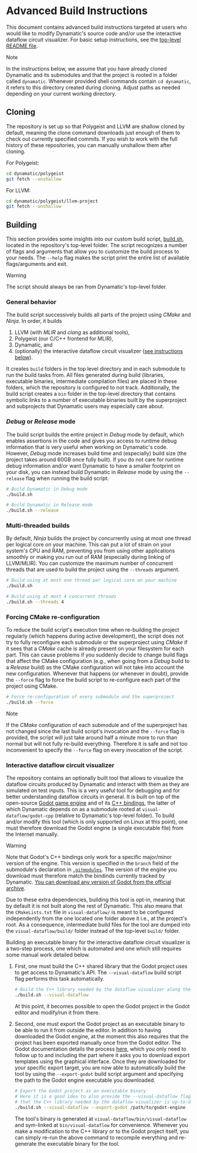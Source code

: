 # Advanced Build Instructions

This document contains advanced build instructions targeted at users who would like to modify Dynamatic's source code and/or use the interactive dataflow circuit visualizer. For basic setup instructions, see the [top-level README file](../README.md#building-the-project).

> [!NOTE]
> In the instructions below, we assume that you have already cloned Dynamatic and its submodules and that the project is rooted in a folder called `dynamatic`. Whenever provided shell commands contain `cd dynamatic`, it refers to this directory created during cloning. Adjust paths as needed depending on your current working directory.  

## Cloning

The repository is set up so that Polygeist and LLVM are shallow cloned by default, meaning the clone command downloads just enough of them to check out currently specified commits. If you wish to work with the full history of these repositories, you can manually unshallow them after cloning.

For Polygeist:

```sh
cd dynamatic/polygeist
git fetch --unshallow
```

For LLVM:

```sh
cd dynamatic/polygeist/llvm-project
git fetch --unshallow
```

## Building

This section provides some insights into our custom build script, [build.sh](../build.sh), located in the repository's top-level folder. The script recognizes a number of flags and arguments that allow you to customize the build process to your needs. The `--help` flag makes the script print the entire list of available flags/arguments and exit.

> [!WARNING]
> The script should always be ran from Dynamatic's top-level folder. 

### General behavior

The build script successively builds all parts of the project using *CMake* and *Ninja*. In order, it builds
1. LLVM (with *MLIR* and *clang* as additional tools),
2. Polygeist (our C/C++ frontend for MLIR),
3. Dynamatic, and
4. (optionally) the interactive dataflow circuit visualizer ([see instructions below](#interactive-dataflow-circuit-visualizer)).

It creates `build` folders in the top level directory and in each submodule to run the build tasks from. All files generated during build (libraries, executable binaries, intermediate compilation files) are placed in these folders, which the repository is configured to not track. Additionally, the build script creates a `bin` folder in the top-level directory that contains symbolic links to a number of executable binaries built by the superproject and subprojects that Dynamatic users may especially care about.

### *Debug* or *Release* mode

The build script builds the entire project in *Debug* mode by default, which enables assertions in the code and gives you access to runtime debug information that is very useful when working on Dynamatic's code. However, *Debug* mode increases build time and (especially) build size (the project takes around 60GB once fully built). If you do not care for runtime debug information and/or want Dynamatic to have a smaller footprint on your disk, you can instead build Dynamatic in *Release* mode by using the `--release` flag when running the build script.

```sh
# Build Dynamatic in Debug mode
./build.sh
```

```sh
# Build Dynamatic in Release mode
./build.sh --release
```

### Multi-threaded builds

By default, *Ninja* builds the project by concurrently using at most one thread per logical core on your machine. This can put a lot of strain on your system's CPU and RAM, preventing you from using other applications smoothly or making you run out of RAM (especially during linking of LLVM/MLIR). You can customize the maximum number of concurrent threads that are used to build the project using the `--threads` argument.

```sh
# Build using at most one thread per logical core on your machine
./build.sh
```

```sh
# Build using at most 4 concurrent threads
./build.sh --threads 4
```

### Forcing CMake re-configuration

To reduce the build script's execution time when re-building the project regularly (which happens during active development), the script does not try to fully reconfigure each submodule or the superproject using *CMake* if it sees that a *CMake* cache is already present on your filesystem for each part. This can cause problems if you suddenly decide to change build flags that affect the CMake configuration (e.g., when going from a *Debug* build to a *Release* build) as the CMake configuration will not take into account the new configuration. Whenever that happens (or whenever in doubt), provide the `--force` flag to force the build script to re-configure each part of the project using CMake. 

```sh
# Force re-configuration of every submodule and the superproject
./build.sh --force
```

> [!NOTE]
> If the *CMake* configuration of each submodule and of the superproject has not changed since the last build script's invocation and the `--force` flag is provided, the script will just take around half a minute more to run than normal but will not fully re-build everything. Therefore it is safe and not too inconvenient to specify the `--force` flag on every invocation of the script. 

### Interactive dataflow circuit visualizer

The repository contains an optionally built tool that allows to visualize the dataflow circuits produced by Dynamatic and interact with them as they are simulated on test inputs. This is a very useful tool for debugging and for better understanding dataflow circuits in general. It is built on top of the open-source [Godot game engine](https://godotengine.org/) and of its [C++ bindings](https://github.com/godotengine/godot-cpp), the latter of which Dynamatic depends on as a submodule rooted at `visual-dataflow/godot-cpp` (relative to Dynamatic's top-level folder). To build and/or modify this tool (which is only supported on Linux at this point), one must therefore download the Godot engine (a single executable file) from the Internet manually.

> [!WARNING]
> Note that Godot's C++ bindings only work for a specific major/minor version of the engine. This version is specified in the `branch` field of the submodule's declaration in [`.gitmodules`](../.gitmodules). The version of the engine you download must therefore match the bindinds currently tracked by Dynamatic. [You can download any version of Godot from the official archive](https://godotengine.org/download/archive/).

Due to these extra dependencies, building this tool is opt-in, meaning that by default it is not built along the rest of Dynamatic. This also means that the `CMakeLists.txt` file in `visual-dataflow/` is meant to be configured independently from the one located one folder above it i.e., at the project's root. As a consequence, intermediate build files for the tool are dumped into the `visual-dataflow/build/` folder instead of the top-level `build/` folder.  

Building an executable binary for the interactive dataflow circuit visualizer is a two-step process, one which is automated and one which still requires some manual work detailed below.
1. First, one must build the C++ shared library that the Godot project uses to get access to Dynamatic's API. The `--visual-dataflow` build script flag performs this task automatically.
  
    ```sh
    # Build the C++ library needed by the dataflow visualizer along the rest of Dynamatic 
    ./build.sh --visual-dataflow
    ```

    At this point, it becomes possible to open the Godot project in the Godot editor and modify/run it from there.

2. Second, one must export the Godot project as an executable binary to be able to run it from outside the editor. In addition to having downloaded the Godot engine, at the moment this also requires that the project has been exported manually once from the Godot editor. The Godot documentation details the process [here](https://docs.godotengine.org/en/stable/tutorials/export/exporting_projects.html#export-menu), which you only need to follow up to and including the part where it asks you to download export templates using the graphical interface. Once they are downloaded for your specific export target, you are now able to automatically build the tool by using the `--export-godot` build script argument and specifying the path to the Godot engine executable you downloaded.

    ```sh
    # Export the Godot project as an executable binary
    # Here it is a good idea to also provide the --visual-dataflow flag to ensure
    # that the C++ library needed by the dataflow visualizer is up-to-date 
    ./build.sh --visual-dataflow --export-godot /path/to/godot-engine
    ```

    The tool's binary is generated at `visual-dataflow/bin/visual-dataflow` and sym-linked at `bin/visual-dataflow` for convenience. Whenever you make a modification to the C++ library or to the Godot project itself, you can simply re-run the above command to recompile everything and re-generate the executable binary for the tool.
